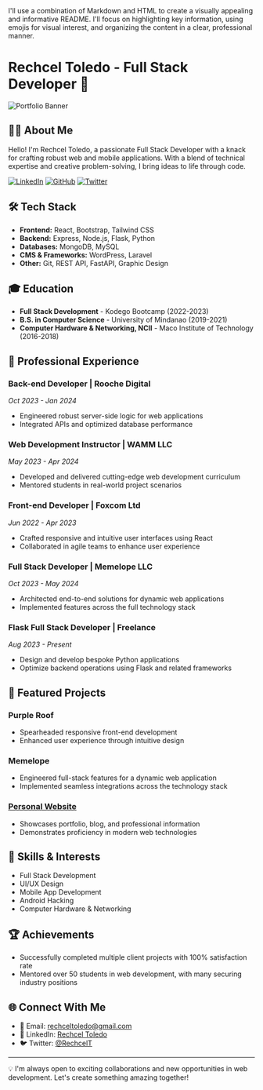 <Thinking>
I'll use a combination of Markdown and HTML to create a visually appealing and informative README. I'll focus on highlighting key information, using emojis for visual interest, and organizing the content in a clear, professional manner.
</Thinking>

# Rechcel Toledo - Full Stack Developer 🚀

![Portfolio Banner](https://phcodesage.tech/images/banner.jpg)

## 👨‍💻 About Me

Hello! I'm Rechcel Toledo, a passionate Full Stack Developer with a knack for crafting robust web and mobile applications. With a blend of technical expertise and creative problem-solving, I bring ideas to life through code.

[![LinkedIn](https://img.shields.io/badge/LinkedIn-0077B5?style=for-the-badge&logo=linkedin&logoColor=white)](https://www.linkedin.com/in/rechcel-toledo/)
[![GitHub](https://img.shields.io/badge/GitHub-100000?style=for-the-badge&logo=github&logoColor=white)](https://github.com/phcodesage)
[![Twitter](https://img.shields.io/badge/Twitter-1DA1F2?style=for-the-badge&logo=twitter&logoColor=white)](https://twitter.com/RechcelT)

## 🛠️ Tech Stack

- **Frontend:** React, Bootstrap, Tailwind CSS
- **Backend:** Express, Node.js, Flask, Python
- **Databases:** MongoDB, MySQL
- **CMS & Frameworks:** WordPress, Laravel
- **Other:** Git, REST API, FastAPI, Graphic Design

## 🎓 Education

- **Full Stack Development** - Kodego Bootcamp (2022-2023)
- **B.S. in Computer Science** - University of Mindanao (2019-2021)
- **Computer Hardware & Networking, NCII** - Maco Institute of Technology (2016-2018)

## 💼 Professional Experience

### Back-end Developer | Rooche Digital
*Oct 2023 - Jan 2024*
- Engineered robust server-side logic for web applications
- Integrated APIs and optimized database performance

### Web Development Instructor | WAMM LLC
*May 2023 - Apr 2024*
- Developed and delivered cutting-edge web development curriculum
- Mentored students in real-world project scenarios

### Front-end Developer | Foxcom Ltd
*Jun 2022 - Apr 2023*
- Crafted responsive and intuitive user interfaces using React
- Collaborated in agile teams to enhance user experience

### Full Stack Developer | Memelope LLC
*Oct 2023 - May 2024*
- Architected end-to-end solutions for dynamic web applications
- Implemented features across the full technology stack

### Flask Full Stack Developer | Freelance
*Aug 2023 - Present*
- Design and develop bespoke Python applications
- Optimize backend operations using Flask and related frameworks

## 🌟 Featured Projects

### Purple Roof
- Spearheaded responsive front-end development
- Enhanced user experience through intuitive design

### Memelope
- Engineered full-stack features for a dynamic web application
- Implemented seamless integrations across the technology stack

### [Personal Website](http://phcodesage.site)
- Showcases portfolio, blog, and professional information
- Demonstrates proficiency in modern web technologies

## 🎯 Skills & Interests

- Full Stack Development
- UI/UX Design
- Mobile App Development
- Android Hacking
- Computer Hardware & Networking

## 🏆 Achievements

- Successfully completed multiple client projects with 100% satisfaction rate
- Mentored over 50 students in web development, with many securing industry positions

## 🌐 Connect With Me

- 📧 Email: rechceltoledo@gmail.com
- 🔗 LinkedIn: [Rechcel Toledo](https://www.linkedin.com/in/rechcel-toledo-4502b6233/)
- 🐦 Twitter: [@RechcelT](https://twitter.com/RechcelT)

---

💡 I'm always open to exciting collaborations and new opportunities in web development. Let's create something amazing together!
